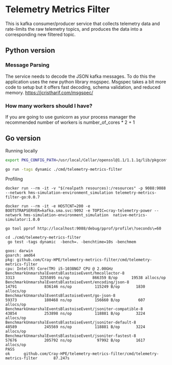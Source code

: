 # Telemetry Metrics Filter

This is kafka consumer/producer service that collects telemetry data and rate-limits the raw telemetry topics, and
produces the data into a corresponding new filtered topic.

## Python version

### Message Parsing
The service needs to decode the JSON kafka messages. To do this the application uses the new python library msgspec. 
Msgspec takes a bit more code to setup but it offers fast decoding, schema validation, and reduced memory. 
https://jcristharif.com/msgspec/

### How many workers should I have?
If you are going to use gunicorn as your process manager the recommended number of workers is
number_of_cores * 2 + 1


## Go version

Running locally
```bash
export PKG_CONFIG_PATH=/usr/local/Cellar/openssl@1.1/1.1.1q/lib/pkgconfig/

go run -tags dynamic ./cmd/telemetry-metrics-filter
```

Profiling
```
docker run --rm -it -v "$(realpath resources):/resources" -p 9088:9088 --network hms-simulation-environment_simulation telemetry-metrics-filter-go:0.0.7 

docker run --rm -it -e HOSTCNT=200 -e BOOTSTRAPSERVER=kafka.sma.svc:9092 -e TOPIC=cray-telemetry-power --network hms-simulation-environment_simulation  native-metrics-simulator:1.0.0

go tool pprof http://localhost:9088/debug/pprof/profile\?seconds\=60 
```

```
cd ./cmd/telemetry-metrics-filter
 go test -tags dynamic  -bench=. -benchtime=10s -benchmem
```

```
goos: darwin
goarch: amd64
pkg: github.com/Cray-HPE/telemetry-metrics-filter/cmd/telemetry-metrics-filter
cpu: Intel(R) Core(TM) i5-1038NG7 CPU @ 2.00GHz
BenchmarkUnmarshalEventsBlastoiseEvent/hmcollector-8                3313           3255895 ns/op          866359 B/op      19538 allocs/op
BenchmarkUnmarshalEventsBlastoiseEvent/encoding/json-8             14791            836146 ns/op          115249 B/op       1830 allocs/op
BenchmarkUnmarshalEventsBlastoiseEvent/go-json-8                   59373            180468 ns/op          156660 B/op        607 allocs/op
BenchmarkUnmarshalEventsBlastoiseEvent/jsoniter-compatible-8       43854            253898 ns/op          118881 B/op       3224 allocs/op
BenchmarkUnmarshalEventsBlastoiseEvent/jsoniter-default-8          48589            245569 ns/op          118881 B/op       3224 allocs/op
BenchmarkUnmarshalEventsBlastoiseEvent/jsoniter-fastest-8          57676            205792 ns/op           97992 B/op       1617 allocs/op
PASS
ok      github.com/Cray-HPE/telemetry-metrics-filter/cmd/telemetry-metrics-filter       87.247s
```